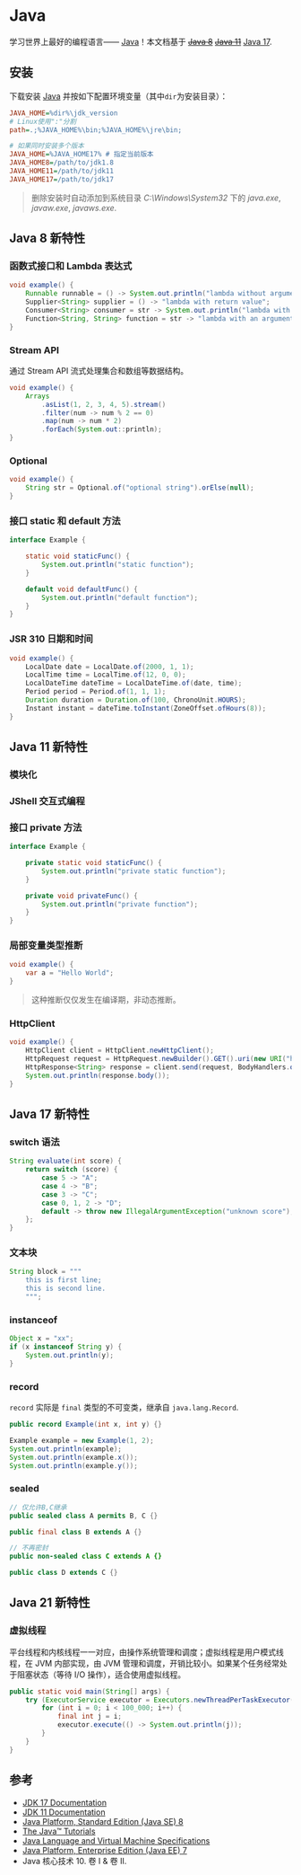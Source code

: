 # Java

学习世界上最好的编程语言—— [Java](https://www.oracle.com/java/)！本文档基于 ~~[Java 8](https://docs.oracle.com/javase/8/)~~ ~~[Java 11](https://docs.oracle.com/en/java/javase/11/)~~ [Java 17](https://docs.oracle.com/en/java/javase/17/).

## 安装

下载安装 [Java](https://www.oracle.com/java/technologies/downloads/) 并按如下配置环境变量（其中`dir`为安装目录）：

```ini
JAVA_HOME=%dir%\jdk_version
# Linux使用":"分割
path=.;%JAVA_HOME%\bin;%JAVA_HOME%\jre\bin;

# 如果同时安装多个版本
JAVA_HOME=%JAVA_HOME17% # 指定当前版本
JAVA_HOME8=/path/to/jdk1.8
JAVA_HOME11=/path/to/jdk11
JAVA_HOME17=/path/to/jdk17
```

> 删除安装时自动添加到系统目录 _C:\Windows\System32_ 下的 _java.exe_, _javaw.exe_, _javaws.exe_.

## Java 8 新特性

### 函数式接口和 Lambda 表达式

```java
void example() {
    Runnable runnable = () -> System.out.println("lambda without arguments and return value");
    Supplier<String> supplier = () -> "lambda with return value";
    Consumer<String> consumer = str -> System.out.println("lambda with an argument");
    Function<String, String> function = str -> "lambda with an argument and return value";
}
```

### Stream API

通过 Stream API 流式处理集合和数组等数据结构。

```java
void example() {
    Arrays
        .asList(1, 2, 3, 4, 5).stream()
        .filter(num -> num % 2 == 0)
        .map(num -> num * 2)
        .forEach(System.out::println);
}
```

### Optional

```java
void example() {
    String str = Optional.of("optional string").orElse(null);
}
```

### 接口 static 和 default 方法

```java
interface Example {

    static void staticFunc() {
        System.out.println("static function");
    }

    default void defaultFunc() {
        System.out.println("default function");
    }
}
```

### JSR 310 日期和时间

```java
void example() {
    LocalDate date = LocalDate.of(2000, 1, 1);
    LocalTime time = LocalTime.of(12, 0, 0);
    LocalDateTime dateTime = LocalDateTime.of(date, time);
    Period period = Period.of(1, 1, 1);
    Duration duration = Duration.of(100, ChronoUnit.HOURS);
    Instant instant = dateTime.toInstant(ZoneOffset.ofHours(8));
}
```

## Java 11 新特性

### 模块化

### JShell 交互式编程

### 接口 private 方法

```java
interface Example {

    private static void staticFunc() {
        System.out.println("private static function");
    }

    private void privateFunc() {
        System.out.println("private function");
    }
}
```

### 局部变量类型推断

```java
void example() {
    var a = "Hello World";
}
```

> 这种推断仅仅发生在编译期，非动态推断。

### HttpClient

```java
void example() {
    HttpClient client = HttpClient.newHttpClient();
    HttpRequest request = HttpRequest.newBuilder().GET().uri(new URI("https://baidu.com")).build();
    HttpResponse<String> response = client.send(request, BodyHandlers.ofString());
    System.out.println(response.body());
}
```

## Java 17 新特性

### switch 语法

```java
String evaluate(int score) {
    return switch (score) {
        case 5 -> "A";
        case 4 -> "B";
        case 3 -> "C";
        case 0, 1, 2 -> "D";
        default -> throw new IllegalArgumentException("unknown score");
    };
}
```

### 文本块

```java
String block = """
    this is first line;
    this is second line.
    """;
```

### instanceof

```java
Object x = "xx";
if (x instanceof String y) {
    System.out.println(y);
}
```

### record

`record` 实际是 `final` 类型的不可变类，继承自 `java.lang.Record`.

```java
public record Example(int x, int y) {}

Example example = new Example(1, 2);
System.out.println(example);
System.out.println(example.x());
System.out.println(example.y());
```

### sealed

```java
// 仅允许B,C继承
public sealed class A permits B, C {}

public final class B extends A {}

// 不再密封
public non-sealed class C extends A {}

public class D extends C {}
```

## Java 21 新特性

### 虚拟线程

平台线程和内核线程一一对应，由操作系统管理和调度；虚拟线程是用户模式线程，在 JVM 内部实现，由 JVM 管理和调度，开销比较小。如果某个任务经常处于阻塞状态（等待 I/O 操作），适合使用虚拟线程。

```java
public static void main(String[] args) {
    try (ExecutorService executor = Executors.newThreadPerTaskExecutor(Thread.ofVirtual().factory())) {
        for (int i = 0; i < 100_000; i++) {
            final int j = i;
            executor.execute(() -> System.out.println(j));
        }
    }
}
```

## 参考

- [JDK 17 Documentation](https://docs.oracle.com/en/java/javase/17/)
- [JDK 11 Documentation](https://docs.oracle.com/en/java/javase/11/)
- [Java Platform, Standard Edition (Java SE) 8](https://docs.oracle.com/javase/8/)
- [The Java™ Tutorials](https://docs.oracle.com/javase/tutorial/index.html)
- [Java Language and Virtual Machine Specifications](https://docs.oracle.com/javase/specs/index.html)
- [Java Platform, Enterprise Edition (Java EE) 7](https://docs.oracle.com/javaee/7/tutorial/index.html)
- Java 核心技术 10. 卷 I & 卷 II.
